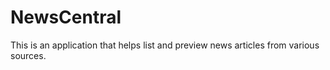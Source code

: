 # NewsCentral
This is an application that helps list and preview news articles from various sources.   
